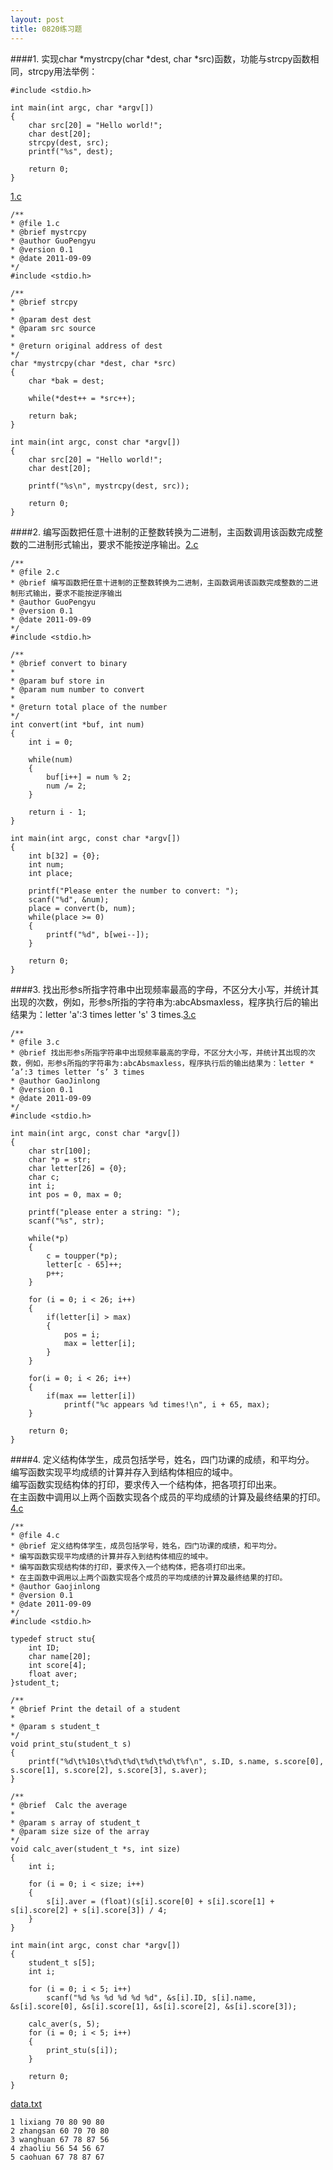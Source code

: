 ```yaml
---
layout: post
title: 0820练习题
---
```

####1.
实现char \*mystrcpy(char \*dest, char
\*src)函数，功能与strcpy函数相同，strcpy用法举例：

    #include <stdio.h>
    
    int main(int argc, char *argv[])
    {
        char src[20] = "Hello world!";
        char dest[20];
        strcpy(dest, src);
        printf("%s", dest);
        
        return 0;
    }
<a href="./1.c">1.c</a><br>

	/** 
	* @file 1.c
	* @brief mystrcpy
	* @author GuoPengyu
	* @version 0.1
	* @date 2011-09-09
	*/
	#include <stdio.h>
	
	/** 
	* @brief strcpy
	* 
	* @param dest dest
	* @param src source
	* 
	* @return original address of dest
	*/
	char *mystrcpy(char *dest, char *src)
	{
		char *bak = dest;
	
		while(*dest++ = *src++);
	
		return bak;
	}
	
	int main(int argc, const char *argv[])
	{
		char src[20] = "Hello world!";
		char dest[20];
	
		printf("%s\n", mystrcpy(dest, src));
	
		return 0;
	}
	
####2.
编写函数把任意十进制的正整数转换为二进制，主函数调用该函数完成整数的二进制形式输出，要求不能按逆序输出。<a href="./2.c">2.c</a><br>

	/** 
	* @file 2.c
	* @brief 编写函数把任意十进制的正整数转换为二进制，主函数调用该函数完成整数的二进制形式输出，要求不能按逆序输出
	* @author GuoPengyu
	* @version 0.1
	* @date 2011-09-09
	*/
	#include <stdio.h>
	
	/** 
	* @brief convert to binary
	* 
	* @param buf store in
	* @param num number to convert
	* 
	* @return total place of the number
	*/
	int convert(int *buf, int num)
	{
		int i = 0;
	
		while(num)
		{
			buf[i++] = num % 2;
			num /= 2;
		}
	
		return i - 1;
	}
	
	int main(int argc, const char *argv[])
	{
		int b[32] = {0};
		int num;
		int place;
	
		printf("Please enter the number to convert: ");
		scanf("%d", &num);
		place = convert(b, num);
		while(place >= 0)
		{
			printf("%d", b[wei--]);
		}
	
		return 0;
	}
	
####3.
找出形参s所指字符串中出现频率最高的字母，不区分大小写，并统计其出现的次数，例如，形参s所指的字符串为:abcAbsmaxless，程序执行后的输出结果为：letter 'a':3 times letter 's' 3 times.<a href="./3.c">3.c</a><br>

	/** 
	* @file 3.c
	* @brief 找出形参s所指字符串中出现频率最高的字母，不区分大小写，并统计其出现的次数，例如，形参s所指的字符串为:abcAbsmaxless，程序执行后的输出结果为：letter * ‘a’:3 times letter ‘s’ 3 times
	* @author GaoJinlong
	* @version 0.1
	* @date 2011-09-09
	*/
	#include <stdio.h>
	
	int main(int argc, const char *argv[])
	{
		char str[100];
		char *p = str;
		char letter[26] = {0};
		char c;
		int i;
		int pos = 0, max = 0;
	
		printf("please enter a string: ");
		scanf("%s", str);
	
		while(*p)
		{
			c = toupper(*p);
			letter[c - 65]++;
			p++;
		}
	
		for (i = 0; i < 26; i++)
		{
			if(letter[i] > max)
			{
				pos = i;
				max = letter[i];
			}
		}
	
		for(i = 0; i < 26; i++)
		{
			if(max == letter[i])
				printf("%c appears %d times!\n", i + 65, max);
		}
	
		return 0;
	}
	
####4.
定义结构体学生，成员包括学号，姓名，四门功课的成绩，和平均分。<br>
编写函数实现平均成绩的计算并存入到结构体相应的域中。<br>
编写函数实现结构体的打印，要求传入一个结构体，把各项打印出来。<br>
在主函数中调用以上两个函数实现各个成员的平均成绩的计算及最终结果的打印。
<a href="./4.c">4.c</a><br>

	/** 
	* @file 4.c
	* @brief 定义结构体学生，成员包括学号，姓名，四门功课的成绩，和平均分。
	* 编写函数实现平均成绩的计算并存入到结构体相应的域中。
	* 编写函数实现结构体的打印，要求传入一个结构体，把各项打印出来。
	* 在主函数中调用以上两个函数实现各个成员的平均成绩的计算及最终结果的打印。
	* @author Gaojinlong
	* @version 0.1
	* @date 2011-09-09
	*/
	#include <stdio.h>
	
	typedef struct stu{
		int ID;
		char name[20];
		int score[4];
		float aver;
	}student_t;
	
	/** 
	* @brief Print the detail of a student
	* 
	* @param s student_t
	*/
	void print_stu(student_t s)
	{
		printf("%d\t%10s\t%d\t%d\t%d\t%d\t%f\n", s.ID, s.name, s.score[0], s.score[1], s.score[2], s.score[3], s.aver);
	}
	
	/** 
	* @brief  Calc the average
	* 
	* @param s array of student_t
	* @param size size of the array
	*/
	void calc_aver(student_t *s, int size)
	{
		int i;
	
		for (i = 0; i < size; i++) 
		{
			s[i].aver = (float)(s[i].score[0] + s[i].score[1] + s[i].score[2] + s[i].score[3]) / 4;
		}
	}
	
	int main(int argc, const char *argv[])
	{
		student_t s[5];
		int i;
	
		for (i = 0; i < 5; i++)
			scanf("%d %s %d %d %d %d", &s[i].ID, s[i].name, &s[i].score[0], &s[i].score[1], &s[i].score[2], &s[i].score[3]);
	
		calc_aver(s, 5);
		for (i = 0; i < 5; i++) 
		{
			print_stu(s[i]);
		}
	
		return 0;
	}
	
<a href="./data.txt">data.txt</a><br>

	1 lixiang 70 80 90 80
	2 zhangsan 60 70 70 80
	3 wanghuan 67 78 87 56
	4 zhaoliu 56 54 56 67
	5 caohuan 67 78 87 67
	
